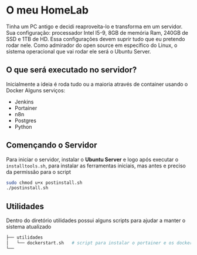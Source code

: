 # O meu HomeLab

Tinha um PC antigo e decidi reaproveita-lo e transforma em um servidor.
Sua configuração: processador Intel I5-9, 8GB de memória Ram, 240GB de SSD e 1TB de HD.
Essa configurações devem suprir tudo que eu pretendo rodar nele. Como admirador do open source em específico do Linux, o sistema operacional que vai rodar ele será o Ubuntu Server.

## O que será executado no servidor?

Inicialmente a ideia é roda tudo ou a maioria através de container usando o Docker
Alguns serviços:

- Jenkins
- Portainer
- n8n
- Postgres
- Python

## Començando o Servidor

Para iniciar o servidor, instalar o **Ubuntu Server** e logo após executar o `installtools.sh`, para instalar as ferramentas iniciais, mas antes e preciso da permissão para o script

```bash
sudo chmod u+x postinstall.sh
./postinstall.sh
```

## Utilidades

Dentro do diretório utilidades possui alguns scripts para ajudar a manter o sistema atualizado

```bash
├── utilidades
│   └── dockerstart.sh   # script para instalar o portainer e os docker composes
└──
```